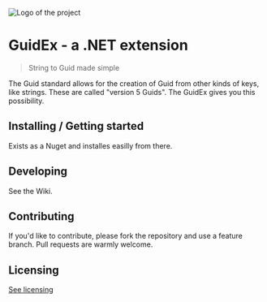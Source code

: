 ![Logo of the project](https://github.com/thebug/GuidEx/blob/master/ExtendedGuid.png)

# GuidEx - a .NET extension
> String to Guid made simple 

The Guid standard allows for the creation of Guid from other kinds of keys, like strings. 
These are called "version 5 Guids". The GuidEx gives you this possibility. 

## Installing / Getting started

Exists as a Nuget and installes easilly from there. 

## Developing

See the Wiki.

## Contributing

If you'd like to contribute, please fork the repository and use a feature
branch. Pull requests are warmly welcome.

## Licensing

[See licensing](license.md)  
